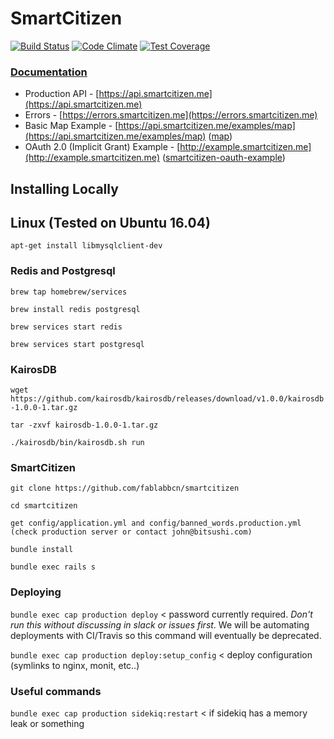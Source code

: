 # SmartCitizen

[![Build Status](https://travis-ci.org/fablabbcn/smartcitizen.svg?branch=master)](https://travis-ci.org/fablabbcn/smartcitizen)
[![Code Climate](https://codeclimate.com/github/fablabbcn/smartcitizen/badges/gpa.svg)](https://codeclimate.com/github/fablabbcn/smartcitizen)
[![Test Coverage](https://codeclimate.com/github/fablabbcn/smartcitizen/badges/coverage.svg)](https://codeclimate.com/github/fablabbcn/smartcitizen)

### [Documentation](https://developer.smartcitizen.me)

* Production API - [https://api.smartcitizen.me](https://api.smartcitizen.me)
* Errors - [https://errors.smartcitizen.me](https://errors.smartcitizen.me)
* Basic Map Example - [https://api.smartcitizen.me/examples/map](https://api.smartcitizen.me/examples/map) ([map](https://github.com/fablabbcn/smartcitizen/blob/master/public/examples/map.html))
* OAuth 2.0 (Implicit Grant) Example - [http://example.smartcitizen.me](http://example.smartcitizen.me) ([smartcitizen-oauth-example](https://github.com/fablabbcn/smartcitizen-oauth-example))

## Installing Locally

## Linux (Tested on Ubuntu 16.04)

`apt-get install libmysqlclient-dev`

### Redis and Postgresql

`brew tap homebrew/services`

`brew install redis postgresql`

`brew services start redis`

`brew services start postgresql`

### KairosDB

`wget https://github.com/kairosdb/kairosdb/releases/download/v1.0.0/kairosdb-1.0.0-1.tar.gz`

`tar -zxvf kairosdb-1.0.0-1.tar.gz`

`./kairosdb/bin/kairosdb.sh run`

### SmartCitizen

`git clone https://github.com/fablabbcn/smartcitizen`

`cd smartcitizen`

`get config/application.yml and config/banned_words.production.yml (check production server or contact john@bitsushi.com)`

`bundle install`

`bundle exec rails s`

### Deploying

`bundle exec cap production deploy` < password currently required. *Don't run this without discussing in slack or issues first*. We will be automating deployments with CI/Travis so this command will eventually be deprecated.

`bundle exec cap production deploy:setup_config` < deploy configuration (symlinks to nginx, monit, etc..)

### Useful commands

`bundle exec cap production sidekiq:restart` < if sidekiq has a memory leak or something

